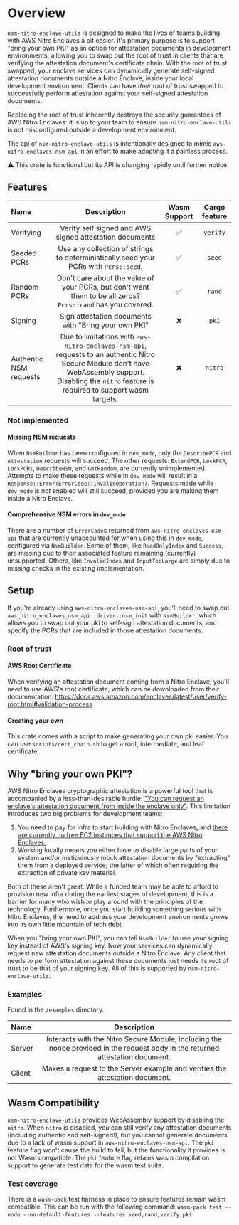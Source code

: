 # Overview
`nsm-nitro-enclave-utils` is designed to make the lives of teams building with AWS Nitro Enclaves a bit easier.
It's primary purpose is to support "bring your own PKI" as an option for attestation documents in development environments, allowing you to swap out the root of trust in clients that are verifying the attestation document's certificate chain.
With the root of trust swapped, your enclave services can dynamically generate self-signed attestation documents outside a Nitro Enclave, inside your local development environment. Clients can have _their_ root of trust swapped to successfully perform attestation against your self-signed attestation documents.

Replacing the root of trust inherently destroys the security guarantees of AWS Nitro Enclaves: it is up to your team to ensure `nsm-nitro-enclave-utils` is not misconfigured outside a development environment.

The api of `nsm-nitro-enclave-utils` is intentionally designed to mimic `aws-nitro-enclaves-nsm-api` in an effort to make adopting it a painless process.

⚠️ This crate is functional but its API is changing rapidly until further notice.

## Features

| Name                   |                                                                                              Description                                                                                              | Wasm Support | Cargo feature |
|:-----------------------|:-----------------------------------------------------------------------------------------------------------------------------------------------------------------------------------------------------:|:------------:|:-------------:|
| Verifying              |                                                                        Verify self signed and AWS signed attestation documents                                                                        |      ✅       |   `verify`    |
| Seeded PCRs            |                                                         Use any collection of strings to deterministically seed your PCRs with `Pcrs::seed`.                                                          |      ✅       |    `seed`     |
| Random PCRs            |                                              Don't care about the value of your PCRs, but don't want them to be all zeros? `Pcrs::rand` has you covered.                                              |      ✅       |    `rand`     |
| Signing                |                                                                         Sign attestation documents with "Bring your own PKI"                                                                          |      ❌       |     `pki`     |
| Authentic NSM requests | Due to limitations with `aws-nitro-enclaves-nsm-api`, requests to an authentic Nitro Secure Module don't have WebAssembly support. Disabling the `nitro` feature is required to support wasm targets. |      ❌       |    `nitro`    |


### Not implemented

#### Missing NSM requests
When `NsmBuilder` has been configured in `dev_mode`, only the `DescribePCR` and `Attestation` requests will succeed. The other requests: `ExtendPCR`, `LockPCR`, `LockPCRs`, `DescribeNSM`, and `GetRandom`, are currently unimplemented. Attempts to make these requests while in `dev_mode` will result in a `Response::Error(ErrorCode::InvalidOperation)`. Requests made while `dev_mode` is _not_ enabled will still succeed, provided you are making them inside a Nitro Enclave.

#### Comprehensive NSM errors in `dev_mode`
There are a number of `ErrorCode`s returned from `aws-nitro-enclaves-nsm-api` that are currently unaccounted for when using this in `dev_mode`, configured via `NsmBuilder`. Some of them, like `ReadOnlyIndex` and `Success`, are missing due to their associated feature remaining (currently) unsupported. Others, like `InvalidIndex` and `InputTooLarge` are simply due to missing checks in the existing implementation.

## Setup
If you're already using `aws-nitro-enclaves-nsm-api`, you'll need to swap out `aws_nitro_enclaves_nsm_api::driver::nsm_init` with `NsmBuilder`, which allows you to swap out your pki to self-sign attestation documents, and specify the PCRs that are included in those attestation documents.

### Root of trust

#### AWS Root Certificate
When verifying an attestation document coming from a Nitro Enclave, you'll need to use AWS's root certificate; which can be downloaded from their documentation: https://docs.aws.amazon.com/enclaves/latest/user/verify-root.html#validation-process

#### Creating your own
This crate comes with a script to make generating your own pki easier. You can use `scripts/cert_chain.sh` to get a root, intermediate, and leaf certificate.

## Why "bring your own PKI"?
AWS Nitro Enclaves cryptographic attestation is a powerful tool that is accompanied by a less-than-desirable hurdle: ["You can request an enclave's attestation document from inside the enclave only"](https://docs.aws.amazon.com/enclaves/latest/user/set-up-attestation.html). This limitation introduces two big problems for development teams:
1. You need to pay for infra to start building with Nitro Enclaves, and [there are currently no free EC2 instances that support the AWS Nitro Enclaves.](https://docs.aws.amazon.com/ec2/latest/instancetypes/ec2-nitro-instances.html)
2. Working locally means you either have to disable large parts of your system and/or meticulously mock attestation documents by "extracting" them from a deployed service; the latter of which often requiring the extraction of private key material.

Both of these aren't great. While a funded team may be able to afford to provision new infra during the earliest stages of development, this is a barrier for many who wish to play around with the principles of the technology. Furthermore, once you start building something serious with Nitro Enclaves, the need to address your development environments grows into its own little mountain of tech debt.

When you "bring your own PKI", you can tell `NsmBuilder` to use _your_ signing key instead of AWS's signing key. Now your services can dynamically request new attestation documents outside a Nitro Enclave. Any client that needs to perform attestation against these documents just needs its root of trust to be that of your signing key. All of this is supported by `nsm-nitro-enclave-utils`.

### Examples

Found in the `/examples` directory.

| Name   |                                                          Description                                                           |
|:-------|:------------------------------------------------------------------------------------------------------------------------------:|
| Server | Interacts with the Nitro Secure Module, including the nonce provided in the request body in the returned attestation document. |
| Client |                          Makes a request to the Server example and verifies the attestation document.                          |


## Wasm Compatibility

`nsm-nitro-enclave-utils` provides WebAssembly support by disabling the `nitro`. When `nitro` is disabled, you can still verify any attestation documents (including authentic and self-signed!), but you cannot generate documents due to a lack of wasm support in `aws-nitro-enclaves-nsm-api`.
The `pki` feature flag won't cause the build to fail, but the functionality it provides is not Wasm compatible. The `pki` feature flag retains wasm compilation support to generate test data for the wasm test suite.

### Test coverage

There is a `wasm-pack` test harness in place to ensure features remain wasm compatible. This can be run with the following command: `wasm-pack test --node --no-default-features --features seed,rand,verify,pki`.
